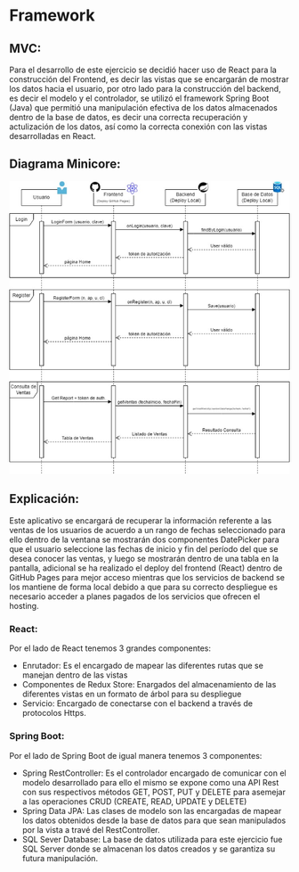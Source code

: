 # Framework
## MVC:
Para el desarrollo de este ejercicio se decidió hacer uso de React para la construcción del Frontend, es decir las vistas que se encargarán de mostrar los datos hacia el usuario, por otro lado para la construcción del backend, es decir el modelo y el controlador, se utilizó el framework Spring Boot (Java) que permitió una manipulación efectiva de los datos almacenados dentro de la base de datos, es decir una correcta recuperación y actulización de los datos, así como la correcta conexión con las vistas desarrolladas en React.

## Diagrama Minicore:
![Alt text](<imagenes_readme/Bedón Adrián - Diagrama de Secuencia Minicore.jpg>)

## Explicación:
Este aplicativo se encargará de recuperar la información referente a las ventas de los usuarios de acuerdo a un rango de fechas seleccionado para ello dentro de la ventana se mostrarán dos componentes DatePicker para que el usuario seleccione las fechas de inicio y fin del período del que se desea conocer las ventas, y luego se mostrarán dentro de una tabla en la pantalla, adicional se ha realizado el deploy del frontend (React) dentro de GitHub Pages para mejor acceso mientras que los servicios de backend se los mantiene de forma local debido a que para su correcto despliegue es necesario acceder a planes pagados de los servicios que ofrecen el hosting.

### React:
Por el lado de React tenemos 3 grandes componentes: 
- Enrutador: Es el encargado de mapear las diferentes rutas que se manejan dentro de las vistas
- Componentes de Redux Store: Enargados del almacenamiento de las diferentes vistas en un formato de árbol para su despliegue
- Servicio: Encargado de conectarse con el backend a través de protocolos Https.

### Spring Boot:
Por el lado de Spring Boot de igual manera tenemos 3 componentes:
- Spring RestController: Es el controlador encargado de comunicar con el modelo desarrollado para ello el mismo se expone como una API Rest con sus respectivos métodos GET, POST, PUT y DELETE para asemejar a las operaciones CRUD (CREATE, READ, UPDATE y DELETE)
- Spring Data JPA: Las clases de modelo son las encargadas de mapear los datos obtenidos desde la base de datos para que sean manipulados por la vista a travé del RestController.
- SQL Sever Database: La base de datos utilizada para este ejercicio fue SQL Server donde se almacenan los datos creados y se garantiza su futura manipulación.
